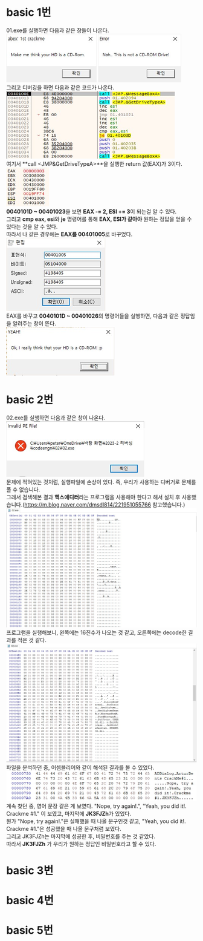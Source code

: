 # basic 1번 #
01.exe를 실행하면 다음과 같은 창들이 나온다.   
<img src="./basic 01/1-1.jpg"> <img src="./basic 01/1-2.jpg">   
그리고 디버깅을 하면 다음과 같은 코드가 나온다.   
<img src="./basic 01/1-3.jpg">   
여기서 **call <JMP&GetDriveTypeA>**을 실행한 return 값(EAX)가 3이다.   
<img src="./basic 01/1-4.jpg">   
**0040101D ~ 00401023**을 보면 **EAX -= 2, ESI += 3**이 되는걸 알 수 있다.   
그리고 **cmp eax, esi**와 **je** 명령어를 통해 **EAX, ESI가 같아야** 원하는 정답을 얻을 수 있다는 것을 알 수 있다.   
따라서 나 같은 경우에는 **EAX를 00401005**로 바꾸었다.   
<img src="./basic 01/1-5.jpg">   
EAX를 바꾸고 **0040101D ~ 00401026**의 명령어들을 실행하면, 다음과 같은 정답임을 알려주는 창이 뜬다.   
<img src="./basic 01/1-6.jpg">   

# basic 2번 #
02.exe를 실행하면 다음과 같은 창이 나온다.  
<img src="./basic 02/2-1.jpg">   
문제에 적혀있는 것처럼, 실행파일에 손상이 있다. 즉, 우리가 사용하는 디버거로 문제를 풀 수 없습니다.   
그래서 검색해본 결과 **헥스에디터**라는 프로그램을 사용해야 한다고 해서 설치 후 사용했습니다.(https://m.blog.naver.com/dmsdl814/221951055766 참고했습니다.)  
<img src="./basic 02/2-2.jpg">   
프로그램을 실행해보니, 왼쪽에는 16진수가 나오는 것 같고, 오른쪽에는 decode한 결과를 적은 것 같다.  
<img src="./basic 02/2-3.jpg">  
파일을 분석하던 중, 어셈블리어와 같이 해석된 결과를 볼 수 있었다.  
<img src="./basic 02/2-4.jpg">  
계속 찾던 중, 영어 문장 같은 게 보였다. "Nope, try again!.", "Yeah, you did it!. Crackme #1." 이 보였고, 마지막에 **JK3FJZh**가 있었다.  
뭔가 "Nope, try again!."은 실패했을 때 나올 문구인것 같고, "Yeah, you did it!. Crackme #1."은 성공했을 때 나올 문구처럼 보였다.  
그리고 JK3FJZh는 마지막에 성공한 후, 비밀번호를 주는 것 같았다.  
따라서 **JK3FJZh** 가 우리가 원하는 정답인 비밀번호라고 할 수 있다.  

# basic 3번 #

# basic 4번 #

# basic 5번 #
